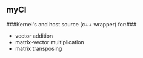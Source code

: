 myCl
----
###Kernel's and host source (c++ wrapper) for:###
- vector addition
- matrix-vector multiplication
- matrix transposing 

